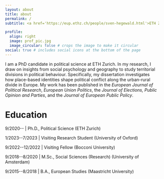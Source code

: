 ```yaml
---
layout: about
title: about
permalink: /
subtitle: <a href='https://eup.ethz.ch/people/sven-hegewald.html'>ETH Zurich</a> 

profile:
  align: right
  image: prof_pic.jpg
  image_circular: false # crops the image to make it circular
social: true # includes social icons at the bottom of the page
---
```


I am a PhD candidate in political science at ETH Zurich. In my research, I draw on insights from social psychology and geography to study territorial divisions in political behaviour. Specifically, my dissertation investigates how place-based identities shape political conflict along the urban-rural divide in Europe. My work has been published in the *European Journal of Political Research*, *European Union Politics*, the *Journal of Elections, Public Opinion and Parties*, and the *Journal of European Public Policy*. 

# Education
9/2020-- | Ph.D., Political Science (ETH Zurich)

1/2023--7/2023 | Visiting Research Student (University of Oxford)

9/2022--12/2022 | Visiting Fellow (Bocconi University)

9/2018--8/2020 | M.Sc., Social Sciences (Research) (University of Amsterdam)

9/2015--8/2018 | B.A., European Studies (Maastricht University)


